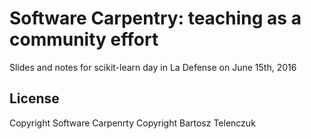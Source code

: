 # Software Carpentry: teaching as a community effort

Slides and notes for scikit-learn day in La Defense on June 15th, 2016

## License

Copyright Software Carpenrty
Copyright Bartosz Telenczuk
